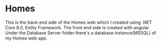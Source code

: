 # Homes

This is the back-end side of the Homes web which I created using .NET Core 8.0, Entity Framework.
The front end side is created with angular.
Under the Database Server folder there's a database instance(MSSQL) of my Homes web app.
